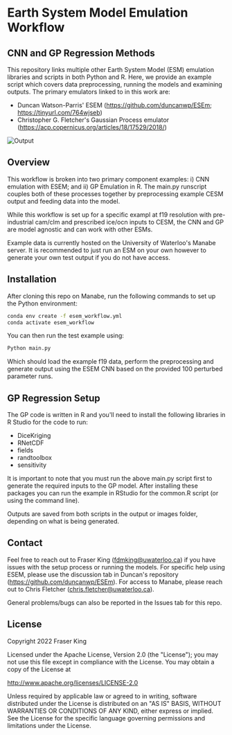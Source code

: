 # Earth System Model Emulation Workflow
## CNN and GP Regression Methods

This repository links multiple other Earth System Model (ESM) emulation libraries and scripts in both Python and R. Here, we provide an example script which covers data preprocessing, running the models and examining outputs. The primary emulators linked to in this work are: 

- Duncan Watson-Parris' ESEM (https://github.com/duncanwp/ESEm; https://tinyurl.com/764wjseb)
- Christopher G. Fletcher's Gaussian Process emulator (https://acp.copernicus.org/articles/18/17529/2018/)


![Output](https://github.com/frasertheking/esem_workflow/blob/main/images/example.png)


## Overview

This workflow is broken into two primary component examples: i) CNN emulation with ESEM; and ii) GP Emulation in R. The main.py runscript couples both of these processes together by preprocessing example CESM output and feeding data into the model. 

While this workflow is set up for a specific exampl at f19 resolution with pre-industrial cam/clm and prescribed ice/ocn inputs to CESM, the CNN and GP are model agnostic and can work with other ESMs.

Example data is currently hosted on the University of Waterloo's Manabe server. It is recommended to just run an ESM on your own however to generate your own test output if you do not have access.


## Installation

After cloning this repo on Manabe, run the following commands to set up the Python environment:

```sh
conda env create -f esem_workflow.yml
conda activate esem_workflow
```

You can then run the test example using:

```sh
Python main.py
```

Which should load the example f19 data, perform the preprocessing and generate output using the ESEM CNN based on the provided 100 perturbed parameter runs.


## GP Regression Setup

The GP code is written in R and you'll need to install the following libraries in R Studio for the code to run:

- DiceKriging
- RNetCDF
- fields
- randtoolbox
- sensitivity

It is important to note that you must run the above main.py script first to generate the required inputs to the GP model. After installing these packages you can run the example in RStudio for the common.R script (or using the command line).

Outputs are saved from both scripts in the output or images folder, depending on what is being generated.


## Contact

Feel free to reach out to Fraser King (fdmking@uwaterloo.ca) if you have issues with the setup process or running the models.
For specific help using ESEM, please use the discussion tab in Duncan's repository (https://github.com/duncanwp/ESEm).
For access to Manabe, please reach out to Chris Fletcher (chris.fletcher@uwaterloo.ca).

General problems/bugs can also be reported in the Issues tab for this repo.

## License

Copyright 2022 Fraser King

Licensed under the Apache License, Version 2.0 (the "License"); you may not use this file except in compliance with the License. You may obtain a copy of the License at

http://www.apache.org/licenses/LICENSE-2.0

Unless required by applicable law or agreed to in writing, software distributed under the License is distributed on an "AS IS" BASIS, WITHOUT WARRANTIES OR CONDITIONS OF ANY KIND, either express or implied. See the License for the specific language governing permissions and limitations under the License.
